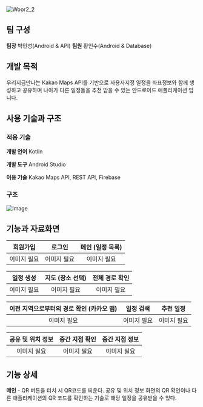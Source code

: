 ![Woor2_2](https://github.com/Insoo-Hwang/WooR2/assets/72377913/29116fdc-1da3-474a-b5ff-e73efe318c4f)

## 팀 구성
**팀장** 박민성(Android & API)
**팀원** 황인수(Android & Database)

## 개발 목적
우리지금만나는 Kakao Maps API를 기반으로 사용자지정 일정을 좌표정보와 함께 생성하고 공유하며 나아가 다른 일정들을 추천 받을 수 있는 안드로이드 애플리케이션 입니다.

## 사용 기술과 구조

### 적용 기술
**개발 언어** Kotlin

**개발 도구** Android Studio

**이용 기술** Kakao Maps API, REST API, Firebase

### 구조
![image](https://github.com/Insoo-Hwang/WooR2/assets/72377913/94ea1ce1-6797-46f3-a201-8fcd6c5fa286)


## 기능과 자료화면

| 회원가입 | 로그인 | 메인 (일정 목록) |
|:-------------------------------------:|:-------------------------------------------------:|:-----------------------------------------------:|
|이미지 필요|이미지 필요|이미지 필요|

| 일정 생성 | 지도 (장소 선택) | 전체 경로 확인 |
|:-------------------------------------:|:-------------------------------------------------:|:-----------------------------------------------:|
|이미지 필요|이미지 필요|이미지 필요|

| 이전 지역으로부터의 경로 확인 (카카오 맵) | 일정 검색 | 추천 일정 |
|:-------------------------------------:|:-------------------------------------------------:|:-----------------------------------------------:|
|이미지 필요|이미지 필요|이미지 필요|

| 공유 및 위치 정보 | 중간 지점 확인 | 중간 지점 정보 |
|:-------------------------------------:|:-------------------------------------------------:|:-----------------------------------------------:|
|이미지 필요|이미지 필요|이미지 필요|

## 기능 상세

**메인** - QR 버튼을 터치 시 QR코드를 띄운다. 공유 및 위치 정보 화면의 QR 확인이나 다른 애플리케이션의 QR 코드를 확인하는 기술로 해당 일정을 공유받을 수 있다.

